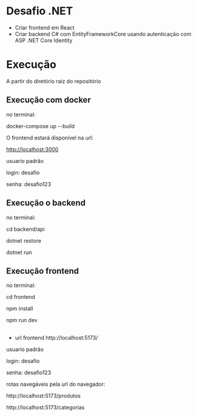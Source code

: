 # Desafio .NET

- Criar frontend em React
- Criar backend C# com EntityFrameworkCore usando autenticação com ASP .NET Core Identity

# Execução
A partir do diretório raiz do repositório

## Execução com docker
no terminal:

docker-compose up --build

O frontend estará disponível na url:

[http://localhost:3000](http://localhost:3000)

usuario padrão

login: desafio

senha: desafio123

## Execução o backend

no terminal:

cd backend/api

dotnet restore

dotnet run

## Execução frontend

no terminal:

cd frontend

npm install

npm run dev

##
- url frontend
http://localhost:5173/ 

usuario padrão

login: desafio

senha: desafio123

rotas navegáveis pela url do navegador:

http://localhost:5173/produtos

http://localhost:5173/categorias


